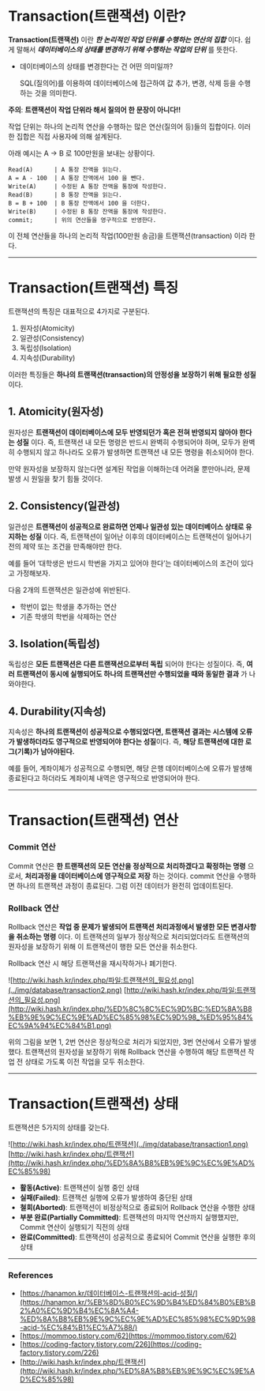 # Transaction(트랜잭션) 이란?

**Transaction(트랜잭션)** 이란 ***한 논리적인 작업 단위를 수행하는 연산의 집합*** 이다. 쉽게 말해서 ***데이터베이스의 상태를 변경하기 위해 수행하는 작업의 단위*** 를 뜻한다.

- 데이터베이스의 상태를 변경한다는 건 어떤 의미일까?
    
    SQL(질의어)를 이용하여 데이터베이스에 접근하여 값 추가, 변경, 삭제 등을 수행하는 것을 의미한다.
    

**주의**: **트랜잭션이 작업 단위라 해서 질의어 한 문장이 아니다!!**

작업 단위는 하나의 논리적 연산을 수행하는 많은 연산(질의어 등)들의 집합이다. 이러한 집합은 직접 사용자에 의해 설계된다. 

아래 예시는 A -> B 로 100만원을 보내는 상황이다.

```
Read(A)      | A 통장 잔액을 읽는다.
A = A - 100  | A 통장 잔액에서 100 을 뺀다.
Write(A)     | 수정된 A 통장 잔액을 통장에 작성한다.
Read(B)      | B 통장 잔액을 읽는다.
B = B + 100  | B 통장 잔액에서 100 을 더한다.
Write(B)     | 수정된 B 통장 잔액을 통장에 작성한다.
commit;      | 위의 연산들을 영구적으로 반영한다.
```

이 전체 연산들을 하나의 논리적 작업(100만원 송금)을 트랜잭션(transaction) 이라 한다.

---

# Transaction(트랜잭션) 특징

트랜잭션의 특징은 대표적으로 4가지로 구분된다.

1. 원자성(Atomicity)
2. 일관성(Consistency)
3. 독립성(Isolation)
4. 지속성(Durability)

이러한 특징들은 **하나의 트랜잭션(transaction)의 안정성을 보장하기 위해 필요한 성질** 이다.

## 1. Atomicity(원자성)

원자성은 **트랜잭션이 데이터베이스에 모두 반영되던가 혹은 전혀 반영되지 않아야 한다는 성질** 이다. 즉, 트랜잭션 내 모든 명령은 반드시 완벽히 수행되어야 하며, 모두가 완벽히 수행되지 않고 하나라도 오류가 발생하면 트랜잭션 내 모든 명령을 취소되어야 한다.

만약 원자성을 보장하지 않는다면 설계된 작업을 이해하는데 어려울 뿐만아니라, 문제 발생 시 원일을 찾기 힘들 것이다.

## 2. Consistency(일관성)

일관성은 **트랜잭션이 성공적으로 완료하면 언제나 일관성 있는 데이터베이스 상태로 유지하는 성질** 이다. 즉, 트랜잭션이 일어난 이후의 데이터베이스는 트랜잭션이 일어나기 전의 제약 또는 조건을 만족해야만 한다.

예를 들어 ‘대학생은 반드시 학번을 가지고 있어야 한다’는 데이터베이스의 조건이 있다고 가정해보자. 

다음 2개의 트랜잭션은 일관성에 위반된다.

- 학번이 없는 학생을 추가하는 연산
- 기존 학생의 학번을 삭제하는 연산

## 3. Isolation(독립성)

독립성은 **모든 트랜잭션은 다른 트랜잭션으로부터 독립** 되어야 한다는 성질이다. 즉, **여러 트랜잭션이 동시에 실행되어도 하나의 트랜잭션만 수행되었을 때와 동일한 결과** 가 나와야한다.

## 4. Durability(지속성)

지속성은 **하나의 트랜잭션이 성공적으로 수행되었다면, 트랜잭션 결과는 시스템에 오류가 발생하더라도 영구적으로 반영되어야 한다는 성질**이다. 즉, **해당 트랜잭션에 대한 로그(기록)가 남아야된다.**

예를 들어, 계좌이체가 성공적으로 수행되면, 해당 은행 데이터베이스에 오류가 발생해 종료된다고 하더라도 계좌이체 내역은 영구적으로 반영되어야 한다.

---

# Transaction(트랜잭션) 연산

### Commit 연산

Commit 연산은 **한 트랜잭션의 모든 연산을 정상적으로 처리하겠다고 확정하는 명령** 으로서, **처리과정을 데이터베이스에 영구적으로 저장** 하는 것이다. commit 연산을 수행하면 하나의 트랜잭션 과정이 종료된다. 그럼 이전 데이터가 완전히 업데이트된다.

### Rollback 연산

Rollback 연산은 **작업 중 문제가 발생되어 트랜잭션 처리과정에서 발생한 모든 변경사항을 취소하는 명령** 이다. 이 트랜잭션의 일부가 정상적으로 처리되었더라도 트랜잭션의 원자성을 보장하기 위해 이 트랜잭션이 행한 모든 연산을 취소한다.

Rollback 연산 시 해당 트랜잭션을 재시작하거나 폐기한다.

![http://wiki.hash.kr/index.php/파일:트랜잭션의_필요성.png](../img/database/transaction2.png)
[http://wiki.hash.kr/index.php/파일:트랜잭션의_필요성.png](http://wiki.hash.kr/index.php/%ED%8C%8C%EC%9D%BC:%ED%8A%B8%EB%9E%9C%EC%9E%AD%EC%85%98%EC%9D%98_%ED%95%84%EC%9A%94%EC%84%B1.png)

위의 그림을 보면 1, 2번 연산은 정상적으로 처리가 되었지만, 3번 연산에서 오류가 발생했다. 트랜잭션의 원자성을 보장하기 위해 Rollback 연산을 수행하여 해당 트랜잭션 작업 전 상태로 가도록 이전 작업을 모두 취소한다.

---

# Transaction(트랜잭션) 상태

트랜잭션은 5가지의 상태를 갖는다.

![http://wiki.hash.kr/index.php/트랜잭션](../img/database/transaction1.png)
[http://wiki.hash.kr/index.php/트랜잭션](http://wiki.hash.kr/index.php/%ED%8A%B8%EB%9E%9C%EC%9E%AD%EC%85%98)

- **활동(Active)**: 트랜잭션이 실행 중인 상태
- **실패(Failed)**: 트랜잭션 실행에 오류가 발생하여 중단된 상태
- **철회(Aborted)**: 트랜잭션이 비정상적으로 종료되어 Rollback 연산을 수행한 상태
- **부분 완료(Partially Committed)**: 트랜잭션의 마지막 연산까지 실행했지만, Commit 연산이 실행되기 직전의 상태
- **완료(Committed)**: 트랜잭션이 성공적으로 종료되어 Commit 연산을 실행한 후의 상태

---

### References

- [https://hanamon.kr/데이터베이스-트랜잭션의-acid-성질/](https://hanamon.kr/%EB%8D%B0%EC%9D%B4%ED%84%B0%EB%B2%A0%EC%9D%B4%EC%8A%A4-%ED%8A%B8%EB%9E%9C%EC%9E%AD%EC%85%98%EC%9D%98-acid-%EC%84%B1%EC%A7%88/)
- [https://mommoo.tistory.com/62](https://mommoo.tistory.com/62)
- [https://coding-factory.tistory.com/226](https://coding-factory.tistory.com/226)
- [http://wiki.hash.kr/index.php/트랜잭션](http://wiki.hash.kr/index.php/%ED%8A%B8%EB%9E%9C%EC%9E%AD%EC%85%98)
